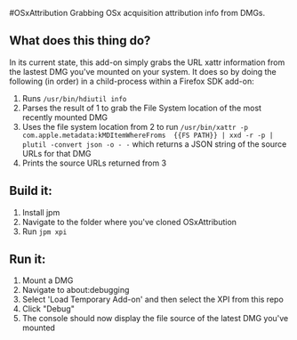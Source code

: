 #OSxAttribution
Grabbing OSx acquisition attribution info from DMGs. 

## What does this thing do?
In its current state, this add-on simply grabs the URL xattr information from the lastest DMG you've mounted on your system. It does so by doing the following (in order) in a child-process within a Firefox SDK add-on:

 1. Runs `/usr/bin/hdiutil info` 
 2. Parses the result of 1 to grab the File System location of the most recently mounted DMG
 3. Uses the file system location from 2 to run `/usr/bin/xattr -p com.apple.metadata:kMDItemWhereFroms  {{FS PATH}} | xxd -r -p | plutil -convert json -o - -` which returns a JSON string of the source URLs for that DMG
 4. Prints the source URLs returned from 3

## Build it:
1. Install jpm
2. Navigate to the folder where you've cloned OSxAttribution
3. Run `jpm xpi`

## Run it:
1. Mount a DMG
2. Navigate to about:debugging
3. Select 'Load Temporary Add-on' and then select the XPI from this repo
4. Click "Debug"
5. The console should now display the file source of the latest DMG you've mounted
